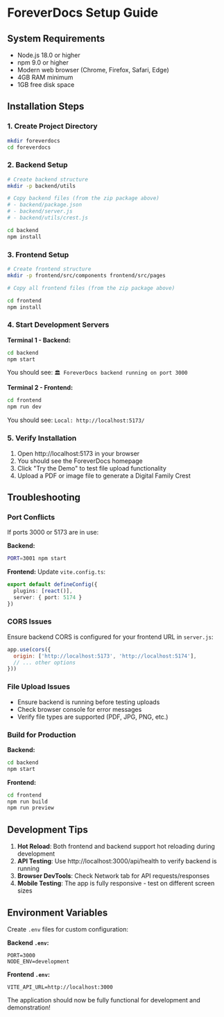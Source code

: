 # ForeverDocs Setup Guide

## System Requirements

- Node.js 18.0 or higher
- npm 9.0 or higher
- Modern web browser (Chrome, Firefox, Safari, Edge)
- 4GB RAM minimum
- 1GB free disk space

## Installation Steps

### 1. Create Project Directory
```bash
mkdir foreverdocs
cd foreverdocs
```

### 2. Backend Setup
```bash
# Create backend structure
mkdir -p backend/utils

# Copy backend files (from the zip package above)
# - backend/package.json
# - backend/server.js  
# - backend/utils/crest.js

cd backend
npm install
```

### 3. Frontend Setup
```bash
# Create frontend structure
mkdir -p frontend/src/components frontend/src/pages

# Copy all frontend files (from the zip package above)

cd frontend
npm install
```

### 4. Start Development Servers

**Terminal 1 - Backend:**
```bash
cd backend
npm start
```
You should see: `🏛️ ForeverDocs backend running on port 3000`

**Terminal 2 - Frontend:**
```bash
cd frontend
npm run dev
```
You should see: `Local: http://localhost:5173/`

### 5. Verify Installation

1. Open http://localhost:5173 in your browser
2. You should see the ForeverDocs homepage
3. Click "Try the Demo" to test file upload functionality
4. Upload a PDF or image file to generate a Digital Family Crest

## Troubleshooting

### Port Conflicts
If ports 3000 or 5173 are in use:

**Backend:**
```bash
PORT=3001 npm start
```

**Frontend:** Update `vite.config.ts`:
```ts
export default defineConfig({
  plugins: [react()],
  server: { port: 5174 }
})
```

### CORS Issues
Ensure backend CORS is configured for your frontend URL in `server.js`:
```js
app.use(cors({
  origin: ['http://localhost:5173', 'http://localhost:5174'],
  // ... other options
}))
```

### File Upload Issues
- Ensure backend is running before testing uploads
- Check browser console for error messages
- Verify file types are supported (PDF, JPG, PNG, etc.)

### Build for Production

**Backend:**
```bash
cd backend
npm start
```

**Frontend:**
```bash
cd frontend
npm run build
npm run preview
```

## Development Tips

1. **Hot Reload**: Both frontend and backend support hot reloading during development
2. **API Testing**: Use http://localhost:3000/api/health to verify backend is running
3. **Browser DevTools**: Check Network tab for API requests/responses
4. **Mobile Testing**: The app is fully responsive - test on different screen sizes

## Environment Variables

Create `.env` files for custom configuration:

**Backend `.env`:**
```
PORT=3000
NODE_ENV=development
```

**Frontend `.env`:**
```
VITE_API_URL=http://localhost:3000
```

The application should now be fully functional for development and demonstration!
